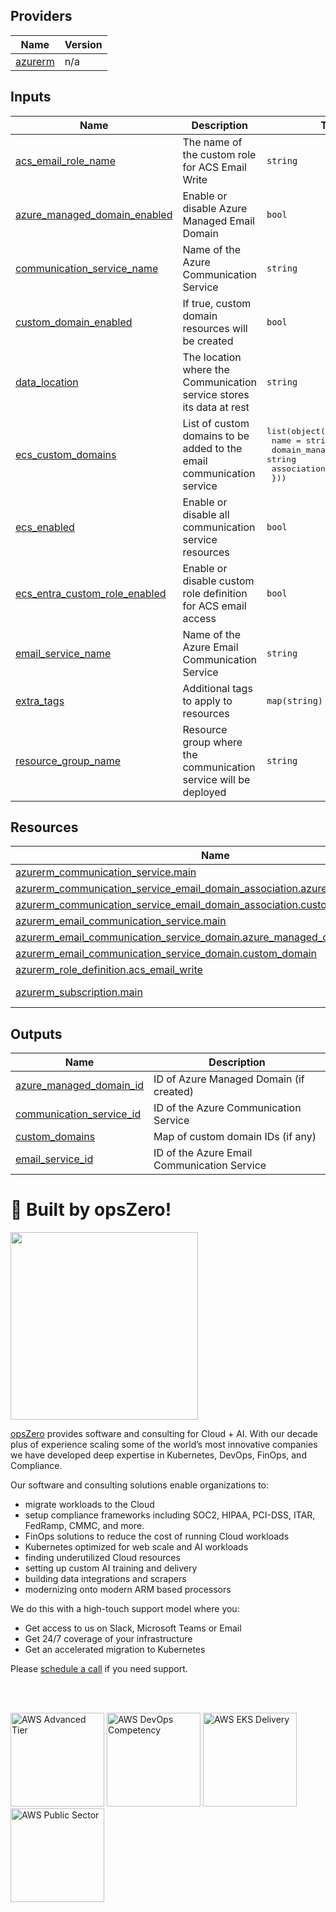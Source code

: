<!-- BEGIN_TF_DOCS -->

## Providers

| Name | Version |
|------|---------|
| <a name="provider_azurerm"></a> [azurerm](#provider\_azurerm) | n/a |
## Inputs

| Name | Description | Type | Default | Required |
|------|-------------|------|---------|:--------:|
| <a name="input_acs_email_role_name"></a> [acs\_email\_role\_name](#input\_acs\_email\_role\_name) | The name of the custom role for ACS Email Write | `string` | `"ACS Email Write"` | no |
| <a name="input_azure_managed_domain_enabled"></a> [azure\_managed\_domain\_enabled](#input\_azure\_managed\_domain\_enabled) | Enable or disable Azure Managed Email Domain | `bool` | `false` | no |
| <a name="input_communication_service_name"></a> [communication\_service\_name](#input\_communication\_service\_name) | Name of the Azure Communication Service | `string` | n/a | yes |
| <a name="input_custom_domain_enabled"></a> [custom\_domain\_enabled](#input\_custom\_domain\_enabled) | If true, custom domain resources will be created | `bool` | `false` | no |
| <a name="input_data_location"></a> [data\_location](#input\_data\_location) | The location where the Communication service stores its data at rest | `string` | `"United States"` | no |
| <a name="input_ecs_custom_domains"></a> [ecs\_custom\_domains](#input\_ecs\_custom\_domains) | List of custom domains to be added to the email communication service | <pre>list(object({<br/>    name                = string<br/>    domain_management   = string<br/>    association_enabled = bool<br/>  }))</pre> | `[]` | no |
| <a name="input_ecs_enabled"></a> [ecs\_enabled](#input\_ecs\_enabled) | Enable or disable all communication service resources | `bool` | `true` | no |
| <a name="input_ecs_entra_custom_role_enabled"></a> [ecs\_entra\_custom\_role\_enabled](#input\_ecs\_entra\_custom\_role\_enabled) | Enable or disable custom role definition for ACS email access | `bool` | `true` | no |
| <a name="input_email_service_name"></a> [email\_service\_name](#input\_email\_service\_name) | Name of the Azure Email Communication Service | `string` | n/a | yes |
| <a name="input_extra_tags"></a> [extra\_tags](#input\_extra\_tags) | Additional tags to apply to resources | `map(string)` | `{}` | no |
| <a name="input_resource_group_name"></a> [resource\_group\_name](#input\_resource\_group\_name) | Resource group where the communication service will be deployed | `string` | n/a | yes |
## Resources

| Name | Type |
|------|------|
| [azurerm_communication_service.main](https://registry.terraform.io/providers/hashicorp/azurerm/latest/docs/resources/communication_service) | resource |
| [azurerm_communication_service_email_domain_association.azure_managed_domain](https://registry.terraform.io/providers/hashicorp/azurerm/latest/docs/resources/communication_service_email_domain_association) | resource |
| [azurerm_communication_service_email_domain_association.custom_domain](https://registry.terraform.io/providers/hashicorp/azurerm/latest/docs/resources/communication_service_email_domain_association) | resource |
| [azurerm_email_communication_service.main](https://registry.terraform.io/providers/hashicorp/azurerm/latest/docs/resources/email_communication_service) | resource |
| [azurerm_email_communication_service_domain.azure_managed_domain](https://registry.terraform.io/providers/hashicorp/azurerm/latest/docs/resources/email_communication_service_domain) | resource |
| [azurerm_email_communication_service_domain.custom_domain](https://registry.terraform.io/providers/hashicorp/azurerm/latest/docs/resources/email_communication_service_domain) | resource |
| [azurerm_role_definition.acs_email_write](https://registry.terraform.io/providers/hashicorp/azurerm/latest/docs/resources/role_definition) | resource |
| [azurerm_subscription.main](https://registry.terraform.io/providers/hashicorp/azurerm/latest/docs/data-sources/subscription) | data source |
## Outputs

| Name | Description |
|------|-------------|
| <a name="output_azure_managed_domain_id"></a> [azure\_managed\_domain\_id](#output\_azure\_managed\_domain\_id) | ID of Azure Managed Domain (if created) |
| <a name="output_communication_service_id"></a> [communication\_service\_id](#output\_communication\_service\_id) | ID of the Azure Communication Service |
| <a name="output_custom_domains"></a> [custom\_domains](#output\_custom\_domains) | Map of custom domain IDs (if any) |
| <a name="output_email_service_id"></a> [email\_service\_id](#output\_email\_service\_id) | ID of the Azure Email Communication Service |
# 🚀 Built by opsZero!

<a href="https://opszero.com"><img src="https://opszero.com/img/common/opsZero-Logo-Large.webp" width="300px"/></a>

[opsZero](https://opszero.com) provides software and consulting for Cloud + AI. With our decade plus of experience scaling some of the world’s most innovative companies we have developed deep expertise in Kubernetes, DevOps, FinOps, and Compliance.

Our software and consulting solutions enable organizations to:

- migrate workloads to the Cloud
- setup compliance frameworks including SOC2, HIPAA, PCI-DSS, ITAR, FedRamp, CMMC, and more.
- FinOps solutions to reduce the cost of running Cloud workloads
- Kubernetes optimized for web scale and AI workloads
- finding underutilized Cloud resources
- setting up custom AI training and delivery
- building data integrations and scrapers
- modernizing onto modern ARM based processors

We do this with a high-touch support model where you:

- Get access to us on Slack, Microsoft Teams or Email
- Get 24/7 coverage of your infrastructure
- Get an accelerated migration to Kubernetes

Please [schedule a call](https://calendly.com/opszero-llc/discovery) if you need support.

<br/><br/>

<div style="display: block">
  <img src="https://opszero.com/img/common/aws-advanced.png" alt="AWS Advanced Tier" width="150px" >
  <img src="https://opszero.com/img/common/aws-devops-competency.png" alt="AWS DevOps Competency" width="150px" >
  <img src="https://opszero.com/img/common/aws-eks.png" alt="AWS EKS Delivery" width="150px" >
  <img src="https://opszero.com/img/common/aws-public-sector.png" alt="AWS Public Sector" width="150px" >
</div>
<!-- END_TF_DOCS -->
